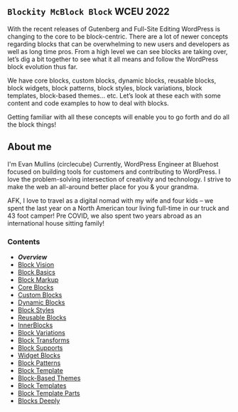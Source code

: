 ## `Blockity McBlock Block` WCEU 2022

With the recent releases of Gutenberg and Full-Site Editing WordPress is changing to the core to be block-centric. There are a lot of newer concepts regarding blocks that can be overwhelming to new users and developers as well as long time pros. From a high level we can see blocks are taking over, let’s dig a bit together to see what it all means and follow the WordPress block evolution thus far.

We have core blocks, custom blocks, dynamic blocks, reusable blocks, block widgets, block patterns, block styles, block variations, block templates, block-based themes… etc. Let’s look at these each with some content and code examples to how to deal with blocks. 

Getting familiar with all these concepts will enable you to go forth and do all the block things!

## About me

I'm Evan Mullins (circlecube)
Currently, WordPress Engineer at Bluehost focused on building tools for customers and contributing to WordPress. I love the problem-solving intersection of creativity and technology. I strive to make the web an all-around better place for you & your grandma.

AFK, I love to travel as a digital nomad with my wife and four kids – we spent the last year on a North American tour living full-time in our truck and 43 foot camper! Pre COVID, we also spent two years abroad as an international house sitting family!

### Contents
- ***Overview***
- [Block Vision](02-block-vision.md)
- [Block Basics](03-block-basics.md)
- [Block Markup](04-block-markup.md)
- [Core Blocks](05-core-blocks.md)
- [Custom Blocks](06-custom-blocks.md)
- [Dynamic Blocks](07-dynamic-blocks.md)
- [Block Styles](08-block-styles.md)
- [Reusable Blocks](09-reusable-blocks.md)
- [InnerBlocks](10-innerblocks.md)
- [Block Variations](11-block-variations.md)
- [Block Transforms](12-block-transforms.md)
- [Block Supports](13-block-supports.md)
- [Widget Blocks](14-widget-blocks.md)
- [Block Patterns](15-block-patterns.md)
- [Block Template](16-block-template.md)
- [Block-Based Themes](17-block-based-themes.md)
- [Block Templates](18-block-templates.md)
- [Block Template Parts](19-block-template-parts.md)
- [Blocks Deeply](20-blocks-deeply.md)